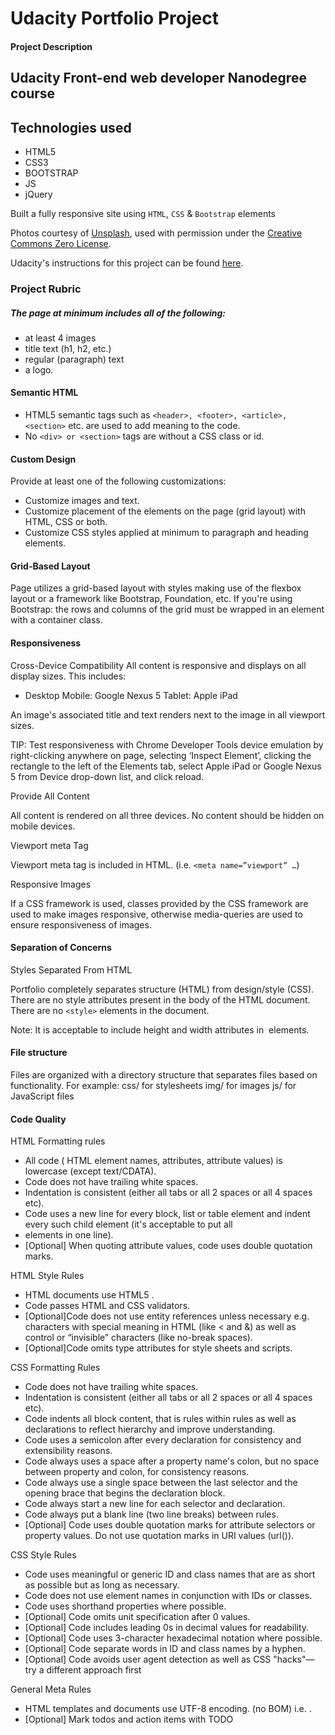 # Udacity Portfolio Project


#### Project Description

## Udacity Front-end web developer Nanodegree course

## Technologies used

- HTML5
- CSS3
- BOOTSTRAP
- JS
- jQuery

Built a fully responsive site using `HTML`, `CSS` & `Bootstrap` elements

Photos courtesy of [Unsplash](https://unsplash.com), used with permission under the [Creative Commons Zero License](https://unsplash.com/faq).

Udacity's instructions for this project can be found [here](https://github.com/udacity/frontend-nanodegree-portfolio).





### Project Rubric 

##### The page at minimum includes all of the following:
 * at least 4 images
 * title text (h1, h2, etc.)
 * regular (paragraph) text
 * a logo.
   


#### Semantic HTML
* HTML5 semantic tags such as `<header>, <footer>, <article>, <section>` etc. are used to add meaning to the code.
* No `<div> or <section>` tags are without a CSS class or id.



#### Custom Design
Provide at least one of the following customizations:

* Customize images and text.
* Customize placement of the elements on the page (grid layout) with HTML, CSS or both.
* Customize CSS styles applied at minimum to paragraph and heading elements.


#### Grid-Based Layout
Page utilizes a grid-based layout with styles making use of the flexbox layout or a framework like Bootstrap, Foundation, etc.
If you're using Bootstrap: the rows and columns of the grid must be wrapped in an element with a container class.


#### Responsiveness
Cross-Device Compatibility
All content is responsive and displays on all display sizes. This includes:

* Desktop
    Mobile: Google Nexus 5
    Tablet: Apple iPad

An image's associated title and text renders next to the image in all viewport sizes.

TIP: Test responsiveness with Chrome Developer Tools device emulation by right-clicking anywhere on page, selecting ‘Inspect Element’, clicking the rectangle to the left of the Elements tab, select Apple iPad or Google Nexus 5 from Device drop-down list, and click reload.

Provide All Content
	

All content is rendered on all three devices. No content should be hidden on mobile devices.

Viewport meta Tag
	

Viewport meta tag is included in HTML. (i.e. `<meta name=”viewport” …`)

Responsive Images

If a CSS framework is used, classes provided by the CSS framework are used to make images responsive, otherwise media-queries are used to ensure responsiveness of images.


#### Separation of Concerns

Styles Separated From HTML

Portfolio completely separates structure (HTML) from design/style (CSS). There are no style attributes present in the body of the HTML document. 
There are no `<style>` elements in the document.

Note: It is acceptable to include height and width attributes in <img> elements.



#### File structure
	
Files are organized with a directory structure that separates files based on functionality. For example:
css/ for stylesheets
img/ for images
js/ for JavaScript files



#### Code Quality
HTML Formatting rules
	

* All code ( HTML element names, attributes, attribute values) is lowercase (except text/CDATA).
* Code does not have trailing white spaces.
* Indentation is consistent (either all tabs or all 2 spaces or all 4 spaces etc).
* Code uses a new line for every block, list or table element and indent every such child element (it's acceptable to put all <li> elements in one line).
* [Optional] When quoting attribute values, code uses double quotation marks.
    
HTML Style Rules
	

* HTML documents use HTML5 <!doctype html>.
* Code passes HTML and CSS validators.
* [Optional]Code does not use entity references unless necessary e.g. characters with special meaning in HTML (like < and &) as well as control or “invisible” characters (like no-break spaces).
* [Optional]Code omits type attributes for style sheets and scripts.

CSS Formatting Rules
	

* Code does not have trailing white spaces.
* Indentation is consistent (either all tabs or all 2 spaces or all 4 spaces etc).
* Code indents all block content, that is rules within rules as well as declarations to reflect hierarchy and improve understanding.
* Code uses a semicolon after every declaration for consistency and extensibility reasons.
* Code always uses a space after a property name's colon, but no space between property and colon, for consistency reasons.
* Code always use a single space between the last selector and the opening brace that begins the declaration block.
* Code always start a new line for each selector and declaration.
* Code always put a blank line (two line breaks) between rules.
* [Optional] Code uses double quotation marks for attribute selectors or property values. Do not use quotation marks in URI values (url()).

CSS Style Rules
	

* Code uses meaningful or generic ID and class names that are as short as possible but as long as necessary.
* Code does not use element names in conjunction with IDs or classes.
* Code uses shorthand properties where possible.
* [Optional] Code omits unit specification after 0 values.
* [Optional] Code includes leading 0s in decimal values for readability.
* [Optional] Code uses 3-character hexadecimal notation where possible.
* [Optional] Code separate words in ID and class names by a hyphen.
* [Optional] Code avoids user agent detection as well as CSS "hacks"—try a different approach first


General Meta Rules
	
* HTML templates and documents use UTF-8 encoding. (no BOM) i.e. <meta charset="utf-8">.
* [Optional] Mark todos and action items with TODO
